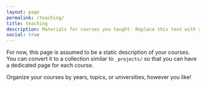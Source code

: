 ```yaml
---
layout: page
permalink: /teaching/
title: teaching
description: Materials for courses you taught. Replace this text with your description.
social: true
---
```


For now, this page is assumed to be a static description of your courses. You can convert it to a collection similar to `_projects/` so that you can have a dedicated page for each course.

Organize your courses by years, topics, or universities, however you like!
